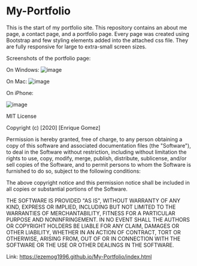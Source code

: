 # My-Portfolio
This is the start of my portfolio site.  This repository contains an about me page, a contact page, and a portfolio page.
Every page was created using Bootstrap and few styling elements added into the attached css file.
They are fully responsive for large to extra-small screen sizes.

Screenshots of the portfolio page:

On Windows:
![image](https://user-images.githubusercontent.com/71483178/95651076-8e701300-0ab5-11eb-9d7b-73feeb0ad976.png)

On Mac:
![image](https://user-images.githubusercontent.com/71483178/95651179-7f3d9500-0ab6-11eb-92f9-b3d145615b9f.png)

On iPhone:

![image](https://user-images.githubusercontent.com/71483178/95651190-8bc1ed80-0ab6-11eb-847b-e301b904e338.png)

MIT License

Copyright (c) [2020] [Enrique Gomez]

Permission is hereby granted, free of charge, to any person obtaining a copy
of this software and associated documentation files (the "Software"), to deal
in the Software without restriction, including without limitation the rights
to use, copy, modify, merge, publish, distribute, sublicense, and/or sell
copies of the Software, and to permit persons to whom the Software is
furnished to do so, subject to the following conditions:

The above copyright notice and this permission notice shall be included in all
copies or substantial portions of the Software.

THE SOFTWARE IS PROVIDED "AS IS", WITHOUT WARRANTY OF ANY KIND, EXPRESS OR
IMPLIED, INCLUDING BUT NOT LIMITED TO THE WARRANTIES OF MERCHANTABILITY,
FITNESS FOR A PARTICULAR PURPOSE AND NONINFRINGEMENT. IN NO EVENT SHALL THE
AUTHORS OR COPYRIGHT HOLDERS BE LIABLE FOR ANY CLAIM, DAMAGES OR OTHER
LIABILITY, WHETHER IN AN ACTION OF CONTRACT, TORT OR OTHERWISE, ARISING FROM,
OUT OF OR IN CONNECTION WITH THE SOFTWARE OR THE USE OR OTHER DEALINGS IN THE
SOFTWARE.

Link: https://ezemog1996.github.io/My-Portfolio/index.html
